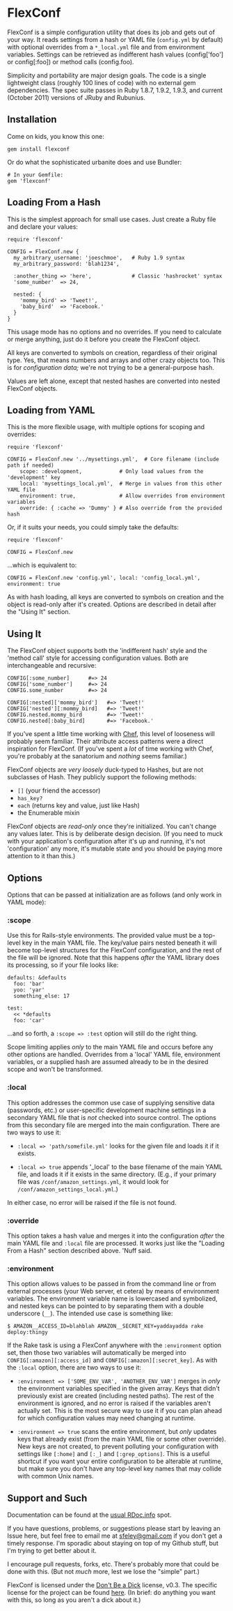 # FlexConf #

FlexConf is a simple configuration utility that does its job and gets out of
your way. It reads settings from a hash or YAML file (`config.yml` by default)
with optional overrides from a `*_local.yml` file and from environment
variables. Settings can be retrieved as indifferent hash values (config['foo']
or config[:foo]) or method calls (config.foo).

Simplicity and portability are major design goals. The code is a single
lightweight class (roughly 100 lines of code) with no external gem
dependencies. The spec suite passes in Ruby 1.8.7, 1.9.2, 1.9.3, and current
(October 2011) versions of JRuby and Rubunius.

## Installation ##

Come on kids, you know this one:

    gem install flexconf

Or do what the sophisticated urbanite does and use Bundler:

    # In your Gemfile:
    gem 'flexconf'
    
## Loading From a Hash ##

This is the simplest approach for small use cases.  Just create a Ruby file
and declare your values:

    require 'flexconf'
    
    CONFIG = FlexConf.new {
      my_arbitrary_username: 'joeschmoe',   # Ruby 1.9 syntax
      my_arbitrary_password: 'blah1234',
      
      :another_thing => 'here',             # Classic 'hashrocket' syntax
      'some_number'  => 24,
      
      nested: {
        'mommy_bird' => 'Tweet!',
        'baby_bird'  => 'Facebook.'
      }
    }

This usage mode has no options and no overrides.  If you need to calculate
or merge anything, just do it before you create the FlexConf object.

All keys are converted to symbols on creation, regardless of their original
type. Yes, that means numbers and arrays and other crazy objects too. This is
for _configuration data;_ we're not trying to be a general-purpose hash.

Values are left alone, except that nested hashes are converted into nested
FlexConf objects. 

## Loading from YAML ##

This is the more flexible usage, with multiple options for scoping and 
overrides:

    require 'flexconf'
    
    CONFIG = FlexConf.new '../mysettings.yml',  # Core filename (include path if needed)
        scope: :development,            # Only load values from the 'development' key
        local: 'mysettings_local.yml',  # Merge in values from this other YAML file
        environment: true,              # Allow overrides from environment variables
        override: { :cache => 'Dummy' } # Also override from the provided hash
        
Or, if it suits your needs, you could simply take the defaults:

    require 'flexconf'
    
    CONFIG = FlexConf.new
    
...which is equivalent to:

    CONFIG = FlexConf.new 'config.yml', local: 'config_local.yml', environment: true

As with hash loading, all keys are converted to symbols on creation and the
object is read-only after it's created. Options are described in detail after
the "Using It" section.

## Using It ##

The FlexConf object supports both the 'indifferent hash' style and the 'method
call' style for accessing configuration values. Both are interchangeable and
recursive:

    CONFIG[:some_number]      #=> 24
    CONFIG['some_number']     #=> 24
    CONFIG.some_number        #=> 24
    
    CONFIG[:nested]['mommy_bird']   #=> 'Tweet!'
    CONFIG['nested'][:mommy_bird]   #=> 'Tweet!'
    CONFIG.nested.mommy_bird        #=> 'Tweet!'
    CONFIG.nested[:baby_bird]       #=> 'Facebook.'

If you've spent a little time working with [Chef](http://wiki.opscode.com),
this level of looseness will probably seem familiar. Their attribute access
patterns were a direct inspiration for FlexConf. (If you've spent a _lot_ of
time working with Chef, you're probably at the sanatorium and _nothing_ seems
familiar.)

FlexConf objects are _very loosely_ duck-typed to Hashes, but are not subclasses of Hash.  They publicly support the following methods:

* `[]` (your friend the accessor)
* `has_key?`
* `each` (returns key and value, just like Hash)
* the Enumerable mixin

FlexConf objects are _read-only_ once they're initialized. You can't change
any values later. This is by deliberate design decision. (If you need to muck
with your application's configuration after it's up and running, it's not
'configuration' any more, it's mutable state and you should be paying more
attention to it than this.)

## Options ##

Options that can be passed at initialization are as follows (and only work in YAML mode):

### :scope ###

Use this for Rails-style environments. The provided value must be a top-level
key in the main YAML file. The key/value pairs nested beneath it will become
top-level structures for the FlexConf configuration, and the rest of the file
will be ignored. Note that this happens _after_ the YAML library does its
processing, so if your file looks like:

    defaults: &defaults
      foo: 'bar'
      yoo: 'yar'
      something_else: 17
      
    test:
      << *defaults
      foo: 'car'

...and so forth, a `:scope => :test` option will still do the right thing.

Scope limiting applies _only_ to the main YAML file and occurs before any
other options are handled. Overrides from a 'local' YAML file, environment
variables, or a supplied hash are assumed already to be in the desired scope
and won't be transformed.

### :local ###

This option addresses the common use case of supplying sensitive data
(passwords, etc.) or user-specific development machine settings in a secondary
YAML file that is _not_ checked into source control. The options from this
secondary file are merged into the main configuration. There are two ways to
use it:

* `:local => 'path/somefile.yml'` looks for the given file and loads it if it
  exists.

* `:local => true` appends '_local' to the base filename of the main YAML
  file, and loads it if it exists in the same directory. (E.g., if your
  primary file was `/conf/amazon_settings.yml`, it would look for
  `/conf/amazon_settings_local.yml`.)

In either case, no error will be raised if the file is not found.

### :override ###

This option takes a hash value and merges it into the configuration _after_
the main YAML file and `:local` file are processed. It works just like the
"Loading From a Hash" section described above.  'Nuff said.

### :environment ###

This option allows values to be passed in from the command line or from external processes (your Web server, et cetera) by means of environment variables. The environment variable name is lowercased and symbolized, and nested keys can be pointed to by separating them with a double underscore (`__`).  The intended use case is something like:

    $ AMAZON__ACCESS_ID=blahblah AMAZON__SECRET_KEY=yaddayadda rake deploy:thingy
    
If the Rake task is using a FlexConf anywhere with the `:environment` option set, then those two variables will automatically be merged into `CONFIG[:amazon][:access_id]` and `CONFIG[:amazon][:secret_key]`. As with the `:local` option, there are two ways to use it:

* `:environment => ['SOME_ENV_VAR', 'ANOTHER_ENV_VAR']` merges in _only_ the
  environment variables specified in the given array. Keys that didn't
  previously exist are created (including nested paths). The rest of the
  environment is ignored, and no error is raised if the variables aren't
  actually set. This is the most secure way to use it if you can plan ahead
  for which configuration values may need changing at runtime.

* `:environment => true` scans the entire environment, but _only_ updates keys
  that already exist (from the main YAML file or some other override). New
  keys are not created, to prevent polluting your configuration with settings
  like `[:home]` and `[:_]` and `[:grep_options]`. This is a useful shortcut
  if you want your entire configuration to be alterable at runtime, but make
  sure you don't have any top-level key names that may collide with common
  Unix names.

## Support and Such ##

Documentation can be found at the [usual RDoc.info](http://rdoc.info/github/SFEley/flexconf/master) spot.

If you have questions, problems, or suggestions please start by leaving an Issue here, but feel free to email me at <sfeley@gmail.com> if you don't get a timely response.  I'm sporadic about staying on top of my Github stuff, but I'm trying to get better about it.

I encourage pull requests, forks, etc. There's probably more that could be done with this. (But not _much_ more, lest we lose the "simple" part.)

FlexConf is licensed under the [Don't Be a Dick](http://dbad-license.org) license, v0.3. The specific license for the project can be found [here](http://github.com/SFEley/flexconf/blob/master/LICENSE.md). (In brief: do anything you want with this, so long as you aren't a dick about it.)




